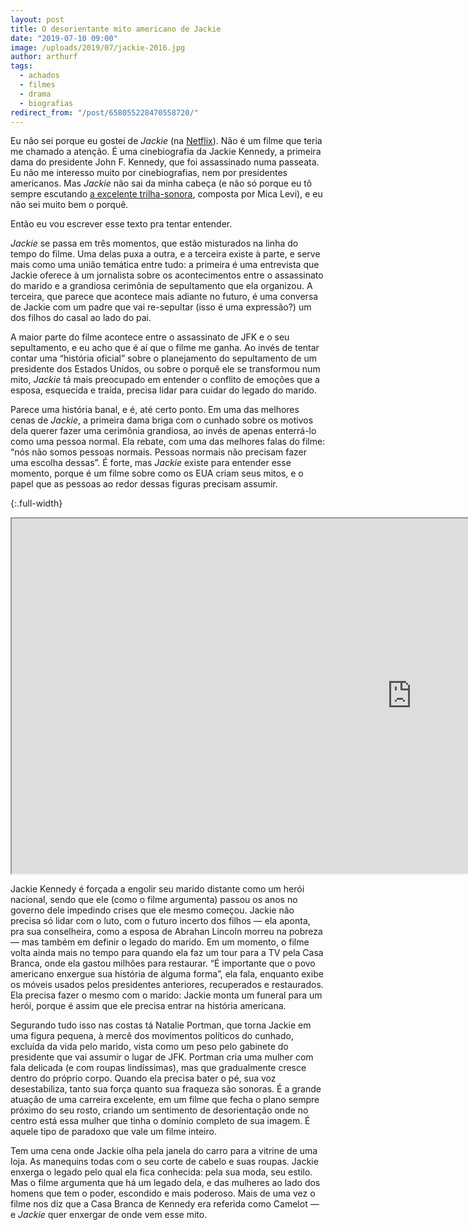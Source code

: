 ```yaml
---
layout: post
title: O desorientante mito americano de Jackie
date: "2019-07-10 09:00"
image: /uploads/2019/07/jackie-2016.jpg
author: arthurf
tags:
  - achados
  - filmes
  - drama
  - biografias
redirect_from: "/post/658055228470558720/"
---
```


Eu não sei porque eu gostei de _Jackie_ (na [Netflix](https://www.netflix.com/title/80141892)). Não é um filme que teria me chamado a atenção. É uma cinebiografia da Jackie Kennedy, a primeira dama do presidente John F. Kennedy, que foi assassinado numa passeata. Eu não me interesso muito por cinebiografias, nem por presidentes americanos. Mas _Jackie_ não sai da minha cabeça (e não só porque eu tô sempre escutando [a excelente trilha-sonora](https://open.spotify.com/album/26oV0D5W0BYifdA6twoivA), composta por Mica Levi), e eu não sei muito bem o porquê.

Então eu vou escrever esse texto pra tentar entender.

_Jackie_ se passa em três momentos, que estão misturados na linha do tempo do filme. Uma delas puxa a outra, e a terceira existe à parte, e serve mais como uma união temática entre tudo: a primeira é uma entrevista que Jackie oferece à um jornalista sobre os acontecimentos entre o assassinato do marido e a grandiosa cerimônia de sepultamento que ela organizou. A terceira, que parece que acontece mais adiante no futuro, é uma conversa de Jackie com um padre que vai re-sepultar (isso é uma expressão?) um dos filhos do casal ao lado do pai.

A maior parte do filme acontece entre o assassinato de JFK e o seu sepultamento, e eu acho que é aí que o filme me ganha. Ao invés de tentar contar uma “história oficial” sobre o planejamento do sepultamento de um presidente dos Estados Unidos, ou sobre o porquê ele se transformou num mito, _Jackie_ tá mais preocupado em entender o conflito de emoções que a esposa, esquecida e traída, precisa lidar para cuidar do legado do marido.

Parece uma história banal, e é, até certo ponto. Em uma das melhores cenas de _Jackie_, a primeira dama briga com o cunhado sobre os motivos dela querer fazer uma cerimônia grandiosa, ao invés de apenas enterrá-lo como uma pessoa normal. Ela rebate, com uma das melhores falas do filme: “nós não somos pessoas normais. Pessoas normais não precisam fazer uma escolha dessas”. É forte, mas _Jackie_ existe para entender esse momento, porque é um filme sobre como os EUA criam seus mitos, e o papel que as pessoas ao redor dessas figuras precisam assumir.

{:.full-width}

<iframe width="1280" height="568" src="https://www.youtube-nocookie.com/embed/uySAZY3TMwQ"  allow="accelerometer; autoplay; encrypted-media; gyroscope; picture-in-picture" allowfullscreen></iframe>

Jackie Kennedy é forçada a engolir seu marido distante como um herói nacional, sendo que ele (como o filme argumenta) passou os anos no governo dele impedindo crises que ele mesmo começou. Jackie não precisa só lidar com o luto, com o futuro incerto dos filhos — ela aponta, pra sua conselheira, como a esposa de Abrahan Lincoln morreu na pobreza — mas também em definir o legado do marido. Em um momento, o filme volta ainda mais no tempo para quando ela faz um tour para a TV pela Casa Branca, onde ela gastou milhões para restaurar. “É importante que o povo americano enxergue sua história de alguma forma”, ela fala, enquanto exibe os móveis usados pelos presidentes anteriores, recuperados e restaurados. Ela precisa fazer o mesmo com o marido: Jackie monta um funeral para um herói, porque é assim que ele precisa entrar na história americana.

Segurando tudo isso nas costas tá Natalie Portman, que torna Jackie em uma figura pequena, à mercê dos movimentos políticos do cunhado, excluída da vida pelo marido, vista como um peso pelo gabinete do presidente que vai assumir o lugar de JFK. Portman cria uma mulher com fala delicada (e com roupas lindíssimas), mas que gradualmente cresce dentro do próprio corpo. Quando ela precisa bater o pé, sua voz desestabiliza, tanto sua força quanto sua fraqueza são sonoras. É a grande atuação de uma carreira excelente, em um filme que fecha o plano sempre próximo do seu rosto, criando um sentimento de desorientação onde no centro está essa mulher que tinha o domínio completo de sua imagem. É aquele tipo de paradoxo que vale um filme inteiro.

Tem uma cena onde Jackie olha pela janela do carro para a vitrine de uma loja. As manequins todas com o seu corte de cabelo e suas roupas. Jackie enxerga o legado pelo qual ela fica conhecida: pela sua moda, seu estilo. Mas o filme argumenta que há um legado dela, e das mulheres ao lado dos homens que tem o poder, escondido e mais poderoso. Mais de uma vez o filme nos diz que a Casa Branca de Kennedy era referida como Camelot — e _Jackie_ quer enxergar de onde vem esse mito.
